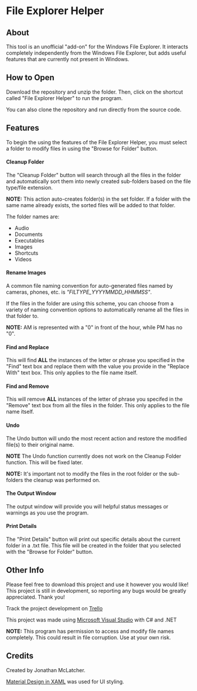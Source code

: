 # File Explorer Helper

## About

This tool is an unofficial "add-on" for the Windows File Explorer. It interacts completely independently from the Windows File Explorer, but adds useful features that are currently not present in Windows.

## How to Open

Download the repository and unzip the folder. Then, click on the shortcut called "File Explorer Helper" to run the program.

You can also clone the repository and run directly from the source code.

## Features

To begin the using the features of the File Explorer Helper, you must select a folder to modify files in using the "Browse for Folder" button.

#### Cleanup Folder

The "Cleanup Folder" button will search through all the files in the folder and automatically sort them into newly created sub-folders based on the file type/file extension.

**NOTE:** This action auto-creates folder(s) in the set folder. If a folder with the same name already exists, the sorted files will be added to that folder.

The folder names are:
* Audio
* Documents
* Executables
* Images
* Shortcuts
* Videos

#### Rename Images

A common file naming convention for auto-generated files named by cameras, phones, etc. is *"FILTYPE_YYYYMMDD_HHMMSS"*. 

If the files in the folder are using this scheme, you can choose from a variety of naming convention options to automatically rename all the files in that folder to.

**NOTE:** AM is represented with a "0" in front of the hour, while PM has no "0".

#### Find and Replace

This will find **ALL** the instances of the letter or phrase you specified in the "Find" text box and replace them with the value you provide in the "Replace With" text box. This only applies to the file name itself.

#### Find and Remove

This will remove **ALL** instances of the letter of phrase you specifed in the "Remove" text box from all the files in the folder. This only applies to the file name itself.

#### Undo

The Undo button will undo the most recent action and restore the modified file(s) to their original name.

**NOTE** The Undo function currently does not work on the Cleanup Folder function. This will be fixed later.

**NOTE:** It's important not to modify the files in the root folder or the sub-folders the cleanup was performed on.

#### The Output Window

The output window will provide you will helpful status messages or warnings as you use the program.

#### Print Details

The "Print Details" button will print out specific details about the current folder in a .txt file. This file will be created in the folder that you selected with the "Browse for Folder" button.

## Other Info

Please feel free to download this project and use it however you would like!
This project is still in development, so reporting any bugs would be greatly appreciated.
Thank you!

Track the project development on [Trello](https://trello.com/b/gQziN8Dk/, "Trello Board")

This project was made using [Microsoft Visual Studio](https://visualstudio.microsoft.com/vs/community/, "Visual Studio Community") with C# and .NET

**NOTE:** This program has permission to access and modify file names completely. This could result in file corruption. Use at your own risk.

## Credits

Created by Jonathan McLatcher.

[Material Design in XAML](http://materialdesigninxaml.net/, "Material Design in XAML") was used for UI styling.
